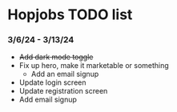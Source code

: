 # Hopjobs TODO list

### 3/6/24 - 3/13/24

- ~~Add dark mode toggle~~
- Fix up hero, make it marketable or something
    - Add an email signup
- Update login screen
- Update registration screen
- Add email signup 
